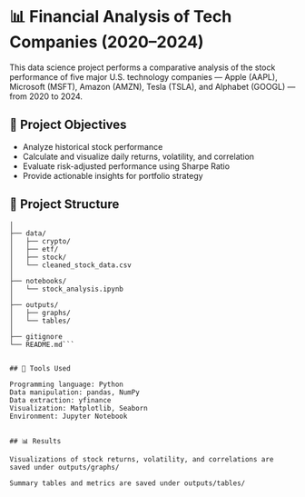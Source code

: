 # 📊 Financial Analysis of Tech Companies (2020–2024)


This data science project performs a comparative analysis of the stock performance of five major U.S. technology companies — Apple (AAPL), Microsoft (MSFT), Amazon (AMZN), Tesla (TSLA), and Alphabet (GOOGL) — from 2020 to 2024.

## 📌 Project Objectives
- Analyze historical stock performance
- Calculate and visualize daily returns, volatility, and correlation
- Evaluate risk-adjusted performance using Sharpe Ratio
- Provide actionable insights for portfolio strategy

## 📁 Project Structure

```Financial-Analysis-Project/
│
├── data/
│   ├── crypto/
│   ├── etf/
│   ├── stock/
│   └── cleaned_stock_data.csv
│
├── notebooks/
│   └── stock_analysis.ipynb
│
├── outputs/
│   ├── graphs/
│   └── tables/
│
├── gitignore
└── README.md```


## 🚀 Tools Used

Programming language: Python
Data manipulation: pandas, NumPy
Data extraction: yfinance
Visualization: Matplotlib, Seaborn
Environment: Jupyter Notebook


## 📊 Results

Visualizations of stock returns, volatility, and correlations are saved under outputs/graphs/

Summary tables and metrics are saved under outputs/tables/



